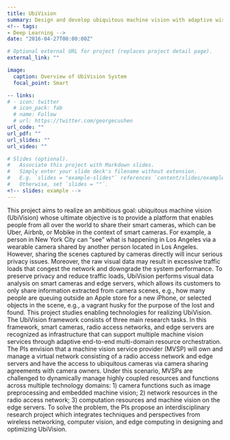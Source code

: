 ```yaml
---
title: UbiVision
summary: Design and develop ubiquitous machine vision with adaptive wireless networking and edge computing.
<!-- tags:
- Deep Learning -->
date: "2016-04-27T00:00:00Z"

# Optional external URL for project (replaces project detail page).
external_link: ""

image:
  caption: Overview of UbiVision System
  focal_point: Smart

-- links:
# - icon: twitter
  # icon_pack: fab
  # name: Follow
  # url: https://twitter.com/georgecushen
url_code: ""
url_pdf: ""
url_slides: ""
url_video: "" 

# Slides (optional).
#   Associate this project with Markdown slides.
#   Simply enter your slide deck's filename without extension.
#   E.g. `slides = "example-slides"` references `content/slides/example-slides.md`.
#   Otherwise, set `slides = ""`.
<!-- slides: example -->
---
```


This project aims to realize an ambitious goal: ubiquitous machine vision (UbiVision) whose ultimate objective is to provide a platform that enables people from all over the world to share their smart cameras, which can be Uber, Airbnb, or Mobike in the context of smart cameras. For example, a person in New York City can “see” what is happening in Los Angeles via a wearable camera shared by another person located in Los Angeles. However, sharing the scenes captured by cameras directly will incur serious privacy issues. Moreover, the raw visual data may result in excessive traffic loads that congest the network and downgrade the system performance. To preserve privacy and reduce traffic loads, UbiVision performs visual data analysis on smart cameras and edge servers, which allows its customers to only share information extracted from camera scenes, e.g., how many people are queuing outside an Apple store for a new iPhone, or selected objects in the scene, e.g., a vagrant husky for the purpose of the lost and found. This project studies enabling technologies for realizing UbiVision. The UbiVision framework consists of three main research tasks. In this framework, smart cameras, radio access networks, and edge servers are recognized as infrastructure that can support multiple machine vision services through adaptive end-to-end multi-domain resource orchestration. The PIs envision that a machine vision service provider (MVSP) will own and manage a virtual network consisting of a radio access network and edge servers and have the access to ubiquitous cameras via camera sharing agreements with camera owners. Under this scenario, MVSPs are challenged to dynamically manage highly coupled resources and functions across multiple technology domains: 1) camera functions such as image preprocessing and embedded machine vision; 2) network resources in the radio access network; 3) computation resources and machine vision on the edge servers. To solve the problem, the PIs propose an interdisciplinary research project which integrates techniques and perspectives from wireless networking, computer vision, and edge computing in designing and optimizing UbiVision.


<!-- Lorem ipsum dolor sit amet, consectetur adipiscing elit. Duis posuere tellus ac convallis placerat. Proin tincidunt magna sed ex sollicitudin condimentum. Sed ac faucibus dolor, scelerisque sollicitudin nisi. Cras purus urna, suscipit quis sapien eu, pulvinar tempor diam. Quisque risus orci, mollis id ante sit amet, gravida egestas nisl. Sed ac tempus magna. Proin in dui enim. Donec condimentum, sem id dapibus fringilla, tellus enim condimentum arcu, nec volutpat est felis vel metus. Vestibulum sit amet erat at nulla eleifend gravida.

Nullam vel molestie justo. Curabitur vitae efficitur leo. In hac habitasse platea dictumst. Sed pulvinar mauris dui, eget varius purus congue ac. Nulla euismod, lorem vel elementum dapibus, nunc justo porta mi, sed tempus est est vel tellus. Nam et enim eleifend, laoreet sem sit amet, elementum sem. Morbi ut leo congue, maximus velit ut, finibus arcu. In et libero cursus, rutrum risus non, molestie leo. Nullam congue quam et volutpat malesuada. Sed risus tortor, pulvinar et dictum nec, sodales non mi. Phasellus lacinia commodo laoreet. Nam mollis, erat in feugiat consectetur, purus eros egestas tellus, in auctor urna odio at nibh. Mauris imperdiet nisi ac magna convallis, at rhoncus ligula cursus.

Cras aliquam rhoncus ipsum, in hendrerit nunc mattis vitae. Duis vitae efficitur metus, ac tempus leo. Cras nec fringilla lacus. Quisque sit amet risus at ipsum pharetra commodo. Sed aliquam mauris at consequat eleifend. Praesent porta, augue sed viverra bibendum, neque ante euismod ante, in vehicula justo lorem ac eros. Suspendisse augue libero, venenatis eget tincidunt ut, malesuada at lorem. Donec vitae bibendum arcu. Aenean maximus nulla non pretium iaculis. Quisque imperdiet, nulla in pulvinar aliquet, velit quam ultrices quam, sit amet fringilla leo sem vel nunc. Mauris in lacinia lacus.

Suspendisse a tincidunt lacus. Curabitur at urna sagittis, dictum ante sit amet, euismod magna. Sed rutrum massa id tortor commodo, vitae elementum turpis tempus. Lorem ipsum dolor sit amet, consectetur adipiscing elit. Aenean purus turpis, venenatis a ullamcorper nec, tincidunt et massa. Integer posuere quam rutrum arcu vehicula imperdiet. Mauris ullamcorper quam vitae purus congue, quis euismod magna eleifend. Vestibulum semper vel augue eget tincidunt. Fusce eget justo sodales, dapibus odio eu, ultrices lorem. Duis condimentum lorem id eros commodo, in facilisis mauris scelerisque. Morbi sed auctor leo. Nullam volutpat a lacus quis pharetra. Nulla congue rutrum magna a ornare.

Aliquam in turpis accumsan, malesuada nibh ut, hendrerit justo. Cum sociis natoque penatibus et magnis dis parturient montes, nascetur ridiculus mus. Quisque sed erat nec justo posuere suscipit. Donec ut efficitur arcu, in malesuada neque. Nunc dignissim nisl massa, id vulputate nunc pretium nec. Quisque eget urna in risus suscipit ultricies. Pellentesque odio odio, tincidunt in eleifend sed, posuere a diam. Nam gravida nisl convallis semper elementum. Morbi vitae felis faucibus, vulputate orci placerat, aliquet nisi. Aliquam erat volutpat. Maecenas sagittis pulvinar purus, sed porta quam laoreet at. -->
